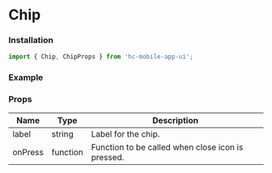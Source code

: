 # Chip

### Installation

```jsx
import { Chip, ChipProps } from 'hc-mobile-app-ui';
```

### Example

### Props

| Name    | Type     | Description                                       |
| ------- | -------- | ------------------------------------------------- |
| label   | string   | Label for the chip.                               |
| onPress | function | Function to be called when close icon is pressed. |
